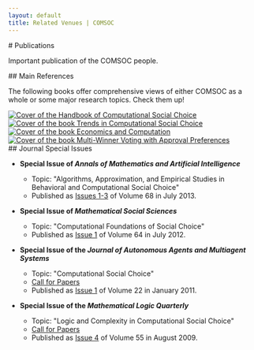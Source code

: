 ```yaml
---
layout: default
title: Related Venues | COMSOC
---
```


<section markdown="1">
# Publications

Important publication of the COMSOC people.
</section>

<section markdown="1">
## Main References

The following books offer comprehensive views of either COMSOC as a whole or some major research
topics. Check them up!

<div class="textbooks">
    <a href="https://www.cambridge.org/download_file/951600"><img src="{{ site.baseurl }}/assets/images/HandbookCOMSOC.png" alt="Cover of the Handbook of Computational Social Choice"></a>
    <a href="https://research.illc.uva.nl/COST-IC1205/BookDocs/TrendsCOMSOC.pdf"><img src="{{ site.baseurl }}/assets/images/TrendsCOMSOC.png" alt="Cover of the book Trends in Computational Social Choice"></a>
    <a href="https://link.springer.com/book/10.1007/978-3-662-47904-9"><img src="{{ site.baseurl }}/assets/images/EconomicsComputation.jpeg" alt="Cover of the book Economics and Computation"></a>
    <a href="https://link.springer.com/content/pdf/10.1007/978-3-031-09016-5.pdf"><img src="{{ site.baseurl }}/assets/images/MultiWinnerApproval.jpeg" alt="Cover of the book Multi-Winner Voting with Approval Preferences"></a>
</div>
</section>

<section markdown="1">
## Journal Special Issues

- **Special Issue of *Annals of Mathematics and Artificial Intelligence***
  - Topic: "Algorithms, Approximation, and Empirical Studies in Behavioral and Computational Social Choice"
  - Published as [Issues 1-3](http://link.springer.com/journal/10472/68/1/page/1) of Volume 68 in July 2013.

- **Special Issue of *Mathematical Social Sciences***
  - Topic: "Computational Foundations of Social Choice"
  - Published as [Issue 1](https://www.sciencedirect.com/journal/mathematical-social-sciences/vol/64/issue/1) of Volume 64 in July 2012.

- **Special Issue of the *Journal of Autonomous Agents and Multiagent Systems***
  - Topic: "Computational Social Choice"
  - [Call for Papers](assets/docs/jaamas-flyer.pdf)
  - Published as [Issue 1](https://link.springer.com/journal/10458/volumes-and-issues/22-1) of Volume 22 in January 2011.

- **Special Issue of the *Mathematical Logic Quarterly***
  - Topic: "Logic and Complexity in Computational Social Choice"
  - [Call for Papers](http://ccc.cs.uni-duesseldorf.de/~rothe/MLQ-special-issue-CFP)
  - Published as [Issue 4](https://onlinelibrary.wiley.com/toc/15213870/2009/55/4) of Volume 55 in August 2009.
</section>

